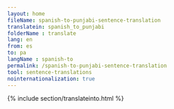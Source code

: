 ```yaml
---
layout: home
fileName: spanish-to-punjabi-sentence-translation
translatein: spanish_to_punjabi
folderName : translate
lang: en
from: es
to: pa
langName : spanish-to
permalink: /spanish-to-punjabi-sentence-translation
tool: sentence-translations
nointernationalization: true
---
```

{% include section/translateinto.html %}
